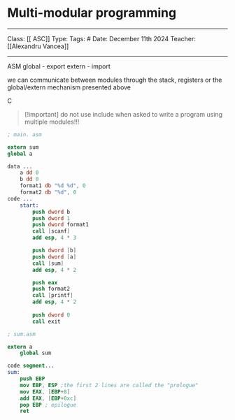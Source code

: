 # Multi-modular programming
___
Class: [[ ASC]]
Type: 
Tags: # 
Date: December 11th 2024
Teacher: [[Alexandru Vancea]]
___

ASM
global - export
extern - import

we can communicate between modules through the stack, registers or the global/extern mechanism presented above

C


>[!important] do not use include when asked to write a program using multiple modules!!!


```nasm
; main. asm

extern sum
global a

data ...
	a dd 0
	b dd 0
	format1 db "%d %d", 0
	format2 db "%d", 0 
code ...
	start:
		push dword b 
		push dword 1 
		push dword format1 
		call [scanf] 
		add esp, 4 * 3 

		push dword [b]
		push dword [a]
		call [sum] 
		add esp, 4 * 2 

		push eax
		push format2 
		call [printf]
		add esp, 4 * 2 
		
		push dword 0 
		call exit 

```

```nasm 
; sum.asm

extern a
	global sum

code segment...
sum:
	push EBP
	mov EBP, ESP ;the first 2 lines are called the "prologue"
	mov EAX, [EBP+8]
	add EAX, [EBP+0xc]
	pop EBP ; epilogue
	ret 
```